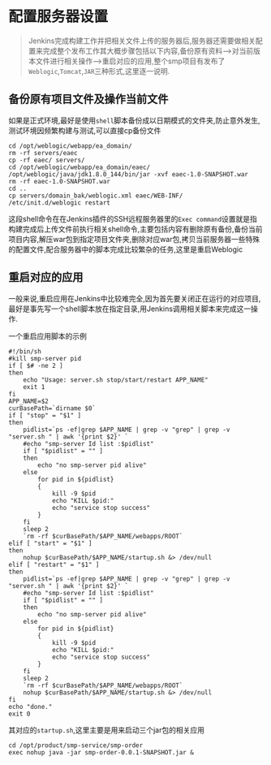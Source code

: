 # 配置服务器设置

> Jenkins完成构建工作并把相关文件上传的服务器后,服务器还需要做相关配置来完成整个发布工作其大概步骤包括以下内容,备份原有资料-->对当前版本文件进行相关操作-->重启对应的应用,整个smp项目有发布了`Weblogic`,`Tomcat`,`JAR`三种形式,这里逐一说明.

## 备份原有项目文件及操作当前文件

如果是正式环境,最好是使用`shell`脚本备份成以日期模式的文件夹,防止意外发生,测试环境因频繁构建与测试,可以直接cp备份文件
```shell
cd /opt/weblogic/webapp/ea_domain/
rm -rf servers/eaec
cp -rf eaec/ servers/
cd /opt/weblogic/webapp/ea_domain/eaec/
/opt/weblogic/java/jdk1.8.0_144/bin/jar -xvf eaec-1.0-SNAPSHOT.war
rm -rf eaec-1.0-SNAPSHOT.war
cd ..
cp servers/domain_bak/weblogic.xml eaec/WEB-INF/
/etc/init.d/weblogic restart
```

这段shell命令在在Jenkins插件的SSH远程服务器里的`Exec command`设置就是指构建完成后上传文件前执行相关shell命令,主要包括内容有删除原有备份,备份当前项目内容,解压war包到指定项目文件夹,删除对应war包,拷贝当前服务器一些特殊的配置文件,配合服务器中的脚本完成比较繁杂的任务,这里是重启Weblogic

## 重启对应的应用

一般来说,重启应用在Jenkins中比较难完全,因为首先要关闭正在运行的对应项目,最好是事先写一个shell脚本放在指定目录,用Jenkins调用相关脚本来完成这一操作.

一个重启应用脚本的示例
```
#!/bin/sh
#kill smp-server pid
if [ $# -ne 2 ]
then
    echo "Usage: server.sh stop/start/restart APP_NAME"
    exit 1
fi
APP_NAME=$2
curBasePath=`dirname $0`
if [ "stop" = "$1" ]
then
    pidlist=`ps -ef|grep $APP_NAME | grep -v "grep" | grep -v "server.sh " | awk '{print $2}' `
    #echo "smp-server Id list :$pidlist"
    if [ "$pidlist" = "" ] 
    then
        echo "no smp-server pid alive"
    else
        for pid in ${pidlist}
        {
            kill -9 $pid
            echo "KILL $pid:"
            echo "service stop success"
        }
    fi
    sleep 2
    `rm -rf $curBasePath/$APP_NAME/webapps/ROOT`
elif [ "start" = "$1" ] 
then 
    nohup $curBasePath/$APP_NAME/startup.sh &> /dev/null
elif [ "restart" = "$1" ]
then
    pidlist=`ps -ef|grep $APP_NAME | grep -v "grep" | grep -v "server.sh " | awk '{print $2}' `
    #echo "smp-server Id list :$pidlist"
    if [ "$pidlist" = "" ]
    then
        echo "no smp-server pid alive"
    else
        for pid in ${pidlist}
        {
            kill -9 $pid
            echo "KILL $pid:"
            echo "service stop success"
        }
    fi
    sleep 2 
    `rm -rf $curBasePath/$APP_NAME/webapps/ROOT`
    nohup $curBasePath/$APP_NAME/startup.sh &> /dev/null
fi
echo "done."
exit 0

```

其对应的`startup.sh`,这里主要是用来启动三个jar包的相关应用
```
cd /opt/product/smp-service/smp-order
exec nohup java -jar smp-order-0.0.1-SNAPSHOT.jar &

```
